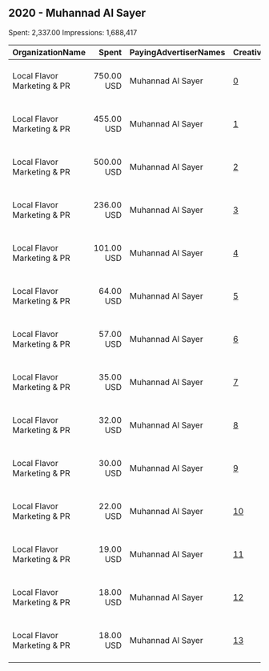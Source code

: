 ## 2020 - Muhannad Al Sayer 
Spent: 2,337.00
Impressions: 1,688,417

|OrganizationName|Spent|PayingAdvertiserNames|CreativeUrls|Impressions|Genders|AgeBrackets|CountryCodes|BillingAddresses|CandidateBallotInformation|
|:---|---:|:---|:---|---:|:---|:---|:---|:---|:---|
|Local Flavor Marketing & PR|750.00 USD|Muhannad Al Sayer|[0](https://www.snap.com/political-ads/asset/caf4b10ea0d5350c5c3bd5b46b6d127d0863fb6ea8e0a5583db00d0275b75d80?mediaType=jpg)|680,656||21+|kuwait|"Mohammad Thunayyan Al-Ghanem St,Salhiya,00000,KW"|Muhannad Al Sayer|
|Local Flavor Marketing & PR|455.00 USD|Muhannad Al Sayer|[1](https://www.snap.com/political-ads/asset/caf4b10ea0d5350c5c3bd5b46b6d127d0863fb6ea8e0a5583db00d0275b75d80?mediaType=jpg)|398,169||21+|kuwait|"Mohammad Thunayyan Al-Ghanem St,Salhiya,00000,KW"|Muhannad Al Sayer|
|Local Flavor Marketing & PR|500.00 USD|Muhannad Al Sayer|[2](https://www.snap.com/political-ads/asset/7987940e88caad33e6d6fd152991d3438aac1bfcb2f3135226e38bebebf6fcb0?mediaType=mp4)|192,405||21+|kuwait|"Mohammad Thunayyan Al-Ghanem St,Salhiya,00000,KW"|Muhannad Al Sayer|
|Local Flavor Marketing & PR|236.00 USD|Muhannad Al Sayer|[3](https://www.snap.com/political-ads/asset/e86a653448e0ea3560767c5ebefbe3aff9348e7d8269a348266f800043393e84?mediaType=mp4)|185,898||21+|kuwait|"Mohammad Thunayyan Al-Ghanem St,Salhiya,00000,KW"|Muhannad Al Sayer|
|Local Flavor Marketing & PR|101.00 USD|Muhannad Al Sayer|[4](https://www.snap.com/political-ads/asset/03bc40b472cfe980596f1df67adbc1e5751b0daee30f9ca19a4f072a977248ec?mediaType=jpg)|59,317||21+|kuwait|"Mohammad Thunayyan Al-Ghanem St,Salhiya,00000,KW"|Muhannad Al Sayer|
|Local Flavor Marketing & PR|64.00 USD|Muhannad Al Sayer|[5](https://www.snap.com/political-ads/asset/421010e13de14cfa73ee0a1edc384fe01dfbbe0bf8f1ae3568022e3a008f8806?mediaType=mp4)|36,904||21+|kuwait|"Mohammad Thunayyan Al-Ghanem St,Salhiya,00000,KW"|Muhannad Al Sayer|
|Local Flavor Marketing & PR|57.00 USD|Muhannad Al Sayer|[6](https://www.snap.com/political-ads/asset/0247965b3e3e621fd960ff11c61d87a1e34e69b6ca7c90ae5fb0715db49d5659?mediaType=mp4)|35,170||21+|kuwait|"Mohammad Thunayyan Al-Ghanem St,Salhiya,00000,KW"|Muhannad Al Sayer|
|Local Flavor Marketing & PR|35.00 USD|Muhannad Al Sayer|[7](https://www.snap.com/political-ads/asset/1e7d9a669b01bc59b1f737636e8f1f4ff4401c2833bc8828310dd767c32e986c?mediaType=mp4)|19,135||21+|kuwait|"Mohammad Thunayyan Al-Ghanem St,Salhiya,00000,KW"|Muhannad Al Sayer|
|Local Flavor Marketing & PR|32.00 USD|Muhannad Al Sayer|[8](https://www.snap.com/political-ads/asset/050b0b6ebab3ebb4a70414796bbc28ebcec764d69bcda97e19679144c5e1d3ec?mediaType=mp4)|18,554||21+|kuwait|"Mohammad Thunayyan Al-Ghanem St,Salhiya,00000,KW"|Muhannad Al Sayer|
|Local Flavor Marketing & PR|30.00 USD|Muhannad Al Sayer|[9](https://www.snap.com/political-ads/asset/b38ed62e05c6b9cb6a1b7af4db2cad25faa05da5396a8dcb18404436c6cf6d00?mediaType=mp4)|18,323||21+|kuwait|"Mohammad Thunayyan Al-Ghanem St,Salhiya,00000,KW"|Muhannad Al Sayer|
|Local Flavor Marketing & PR|22.00 USD|Muhannad Al Sayer|[10](https://www.snap.com/political-ads/asset/96c72958b1977e592bd5e4cfd09be725ef582c6cde55c8ebc53b3ee0b44cff89?mediaType=jpg)|12,257||21+|kuwait|"Mohammad Thunayyan Al-Ghanem St,Salhiya,00000,KW"|Muhannad Al Sayer|
|Local Flavor Marketing & PR|19.00 USD|Muhannad Al Sayer|[11](https://www.snap.com/political-ads/asset/d13e0d33e4f2d8b00c340378aa3f3713d462847c7fdf53a287ba48e94042fb1b?mediaType=jpg)|10,741||21+|kuwait|"Mohammad Thunayyan Al-Ghanem St,Salhiya,00000,KW"|Muhannad Al Sayer|
|Local Flavor Marketing & PR|18.00 USD|Muhannad Al Sayer|[12](https://www.snap.com/political-ads/asset/aae638949bea0ed0b728d2eb3e9fb54fef5b599a04aac74deb8e4f7042737adf?mediaType=jpg)|10,495||21+|kuwait|"Mohammad Thunayyan Al-Ghanem St,Salhiya,00000,KW"|Muhannad Al Sayer|
|Local Flavor Marketing & PR|18.00 USD|Muhannad Al Sayer|[13](https://www.snap.com/political-ads/asset/78260698d24e4b899827299adc14fc0f4d4ed3f9d3eb8601868ac9976f5e65ae?mediaType=jpg)|10,393||21+|kuwait|"Mohammad Thunayyan Al-Ghanem St,Salhiya,00000,KW"|Muhannad Al Sayer|
